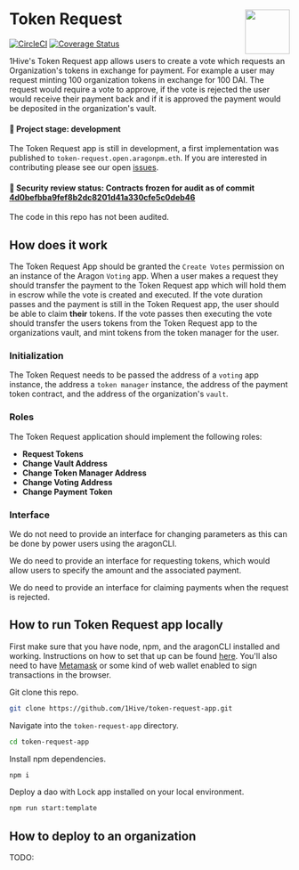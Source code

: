 # Token Request <img align="right" src="https://github.com/1Hive/website/blob/master/website/static/img/bee.png" height="80px" />

[![CircleCI](https://circleci.com/gh/1Hive/token-request-app.svg?style=svg)](https://circleci.com/gh/1Hive/token-request-app)
[![Coverage Status](https://coveralls.io/repos/github/1Hive/token-request-app/badge.svg?branch=master&service=github)](https://coveralls.io/github/1Hive/token-request-app?branch=master&service=github)

1Hive's Token Request app allows users to create a vote which requests an Organization's tokens in exchange for payment. For example a user may request minting 100 organization tokens in exchange for 100 DAI. The request would require a vote to approve, if the vote is rejected the user would receive their payment back and if it is approved the payment would be deposited in the organization's vault.

#### 🐲 Project stage: development

The Token Request app is still in development, a first implementation was published to `token-request.open.aragonpm.eth`. If you are interested in contributing please see our open [issues](https://github.com/1hive/token-request-app/issues).

#### 🚨 Security review status: Contracts frozen for audit as of commit [4d0befbba9fef8b2dc8201d41a330cfe5c0deb46](https://github.com/1Hive/token-request-app/tree/4d0befbba9fef8b2dc8201d41a330cfe5c0deb46/contracts)

The code in this repo has not been audited.

## How does it work

The Token Request App should be granted the `Create Votes` permission on an instance of the Aragon `Voting` app. When a user makes a request they should transfer the payment to the Token Request app which will hold them in escrow while the vote is created and executed. If the vote duration passes and the payment is still in the Token Request app, the user should be able to claim **their** tokens. If the vote passes then executing the vote should transfer the users tokens from the Token Request app to the organizations vault, and mint tokens from the token manager for the user.

### Initialization

The Token Request needs to be passed the address of a `voting` app instance, the address a `token manager` instance, the address of the payment token contract, and the address of the organization's `vault`.

### Roles

The Token Request application should implement the following roles:

- **Request Tokens**
- **Change Vault Address**
- **Change Token Manager Address**
- **Change Voting Address**
- **Change Payment Token**

### Interface

We do not need to provide an interface for changing parameters as this can be done by power users using the aragonCLI.

We do need to provide an interface for requesting tokens, which would allow users to specify the amount and the associated payment.

We do need to provide an interface for claiming payments when the request is rejected.

## How to run Token Request app locally

First make sure that you have node, npm, and the aragonCLI installed and working. Instructions on how to set that up can be found [here](https://hack.aragon.org/docs/cli-intro.html). You'll also need to have [Metamask](https://metamask.io) or some kind of web wallet enabled to sign transactions in the browser.

Git clone this repo.

```sh
git clone https://github.com/1Hive/token-request-app.git
```

Navigate into the `token-request-app` directory.

```sh
cd token-request-app
```

Install npm dependencies.

```sh
npm i
```

Deploy a dao with Lock app installed on your local environment.

```sh
npm run start:template
```

## How to deploy to an organization

TODO:
